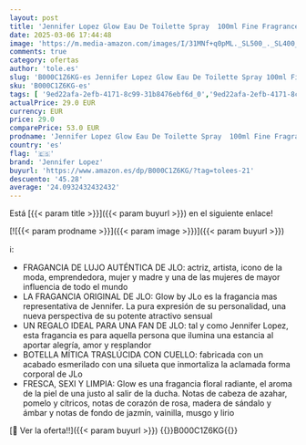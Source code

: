```yaml
---
layout: post
title: 'Jennifer Lopez Glow Eau De Toilette Spray  100ml Fine Fragrance from an Approved Stockist'
date: 2025-03-06 17:44:48
image: 'https://m.media-amazon.com/images/I/31MNf+q0pML._SL500_._SL400_.jpg'
comments: true
category: ofertas
author: 'tole.es'
slug: 'B000C1Z6KG-es Jennifer Lopez Glow Eau De Toilette Spray 100ml Fine...'
sku: 'B000C1Z6KG-es'
tags: [ '9ed22afa-2efb-4171-8c99-31b8476ebf6d_0','9ed22afa-2efb-4171-8c99-31b8476ebf6d_1101','9ed22afa-2efb-4171-8c99-31b8476ebf6d_1601','9ed22afa-2efb-4171-8c99-31b8476ebf6d_2201','9ed22afa-2efb-4171-8c99-31b8476ebf6d_3101','9ed22afa-2efb-4171-8c99-31b8476ebf6d_3401','9ed22afa-2efb-4171-8c99-31b8476ebf6d_4701','9ed22afa-2efb-4171-8c99-31b8476ebf6d_5101','9ed22afa-2efb-4171-8c99-31b8476ebf6d_5501','9ed22afa-2efb-4171-8c99-31b8476ebf6d_6401','9ed22afa-2efb-4171-8c99-31b8476ebf6d_6901','9ed22afa-2efb-4171-8c99-31b8476ebf6d_7401','9ed22afa-2efb-4171-8c99-31b8476ebf6d_8901','Agua de tocador para mujeres','Aguas - Disponibles','Arborist Merchandising Root','Belleza','BestSellers','Esenciales del día a día: Belleza','Fragancias para mujeres','Fragrancias','Jennifer Lopez','Jennifer_eoss','Los favoritos de los clientes: Belleza','Los más populares: Belleza','PD22_TD_MakeUp_Maquillaje','PERFUMES Y FRAGANCIAS','PERFUMES_FRAGANCIAS','Perfumes y fragancias','Salud y cuidado personal','Self Service','Special Features Stores','consumablesbeauty','d1f558da-03d3-4105-8a50-454423a601fb_0','d1f558da-03d3-4105-8a50-454423a601fb_5401','de','eau','fragance & Nails','jennifer lopez','toilette','top brands_beauty','🇪🇸', ]
actualPrice: 29.0 EUR
currency: EUR
price: 29.0
comparePrice: 53.0 EUR
prodname: 'Jennifer Lopez Glow Eau De Toilette Spray  100ml Fine Fragrance from an Approved Stockist'
country: 'es'
flag: '🇪🇸'
brand: 'Jennifer Lopez'
buyurl: 'https://www.amazon.es/dp/B000C1Z6KG/?tag=tolees-21'
descuento: '45.28'
average: '24.0932432432432'
---
```


Está [{{< param title >}}]({{< param buyurl >}}) en el siguiente enlace!

[![{{< param prodname >}}]({{< param image >}})]({{< param buyurl >}})

ℹ️:

- FRAGANCIA DE LUJO AUTÉNTICA DE JLO: actriz, artista, icono de la moda, emprendedora, mujer y madre y una de las mujeres de mayor influencia de todo el mundo
- LA FRAGANCIA ORIGINAL DE JLO: Glow by JLo es la fragancia mas representativa de Jennifer. La pura expresión de su personalidad, una nueva perspectiva de su potente atractivo sensual
- UN REGALO IDEAL PARA UNA FAN DE JLO: tal y como Jennifer Lopez, esta fragancia es para aquella persona que ilumina una estancia al aportar alegría, amor y resplandor
- BOTELLA MÍTICA TRASLÚCIDA CON CUELLO: fabricada con un acabado esmerilado con una silueta que inmortaliza la aclamada forma corporal de JLo
- FRESCA, SEXI Y LIMPIA: Glow es una fragancia floral radiante, el aroma de la piel de una justo al salir de la ducha. Notas de cabeza de azahar, pomelo y cítricos, notas de corazón de rosa, madera de sándalo y ámbar y notas de fondo de jazmín, vainilla, musgo y lirio

[🛒 Ver la oferta!!]({{< param buyurl >}})
{{<world>}}B000C1Z6KG{{</world>}}
